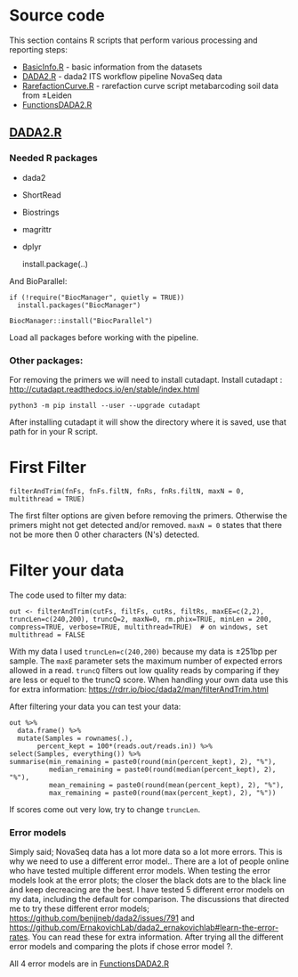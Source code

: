 # Source code

This section contains R scripts that perform various processing and reporting steps:

- [BasicInfo.R](BasicInfo.R) - basic information from the datasets
- [DADA2.R](DADA2.R) - dada2 ITS workflow pipeline NovaSeq data
- [RarefactionCurve.R](RarefactionCurve.R) - rarefaction curve script metabarcoding soil data from ±Leiden
- [FunctionsDADA2.R](FunctionsDADA2.R)

## [DADA2.R](DADA2.R)

### Needed R packages
- dada2
- ShortRead
- Biostrings
- magrittr
- dplyr

    install.package(..)

And BioParallel:

    if (!require("BiocManager", quietly = TRUE))
      install.packages("BiocManager")

    BiocManager::install("BiocParallel")

Load all packages before working with the pipeline.

### Other packages:
For removing the primers we will need to install cutadapt.
Install cutadapt : http://cutadapt.readthedocs.io/en/stable/index.html

    python3 -m pip install --user --upgrade cutadapt

After installing cutadapt it will show the directory where it is saved, use that path for in your R script.

# First Filter

    filterAndTrim(fnFs, fnFs.filtN, fnRs, fnRs.filtN, maxN = 0, multithread = TRUE)

The first filter options are given before removing the primers. Otherwise the primers might not get detected and/or removed. `maxN = 0` states that there not be more then 0 other characters (N's) detected.

# Filter your data

The code used to filter my data:

    out <- filterAndTrim(cutFs, filtFs, cutRs, filtRs, maxEE=c(2,2), truncLen=c(240,200), truncQ=2, maxN=0, rm.phix=TRUE, minLen = 200, compress=TRUE, verbose=TRUE, multithread=TRUE)  # on windows, set multithread = FALSE

With my data I used `truncLen=c(240,200)` because my data is ±251bp per sample. 
The `maxE` parameter sets the maximum number of expected errors allowed in a read.
`truncQ` filters out low quality reads by comparing if they are less or equel to the truncQ score.
When handling your own data use this for extra information: https://rdrr.io/bioc/dada2/man/filterAndTrim.html

After filtering your data you can test your data:

    out %>% 
      data.frame() %>% 
      mutate(Samples = rownames(.),
           percent_kept = 100*(reads.out/reads.in)) %>%
    select(Samples, everything()) %>%
    summarise(min_remaining = paste0(round(min(percent_kept), 2), "%"), 
              median_remaining = paste0(round(median(percent_kept), 2), "%"),
              mean_remaining = paste0(round(mean(percent_kept), 2), "%"), 
              max_remaining = paste0(round(max(percent_kept), 2), "%"))

If scores come out very low, try to change `truncLen`. 

### Error models

Simply said; NovaSeq data has a lot more data so a lot more errors. 
This is why we need to use a different error model.. There are a lot of people online who have tested multiple different error models. When testing the error models look at the error plots; the closer the black dots are to the black line ánd keep decreacing are the best.
I have tested 5 different error models on my data, including the default for comparison. The discussions that directed me to try these different error models; https://github.com/benjjneb/dada2/issues/791 and https://github.com/ErnakovichLab/dada2_ernakovichlab#learn-the-error-rates. You can read these for extra information. 
After trying all the different error models and comparing the plots if chose error model ?.

All 4 error models are in [FunctionsDADA2.R](FunctionsDADA2.R)
